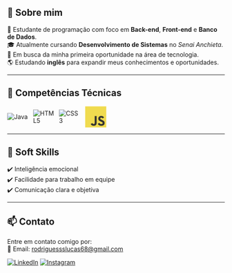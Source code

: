 ## 👋 Sobre mim

🎯 Estudante de programação com foco em **Back-end**, **Front-end** e **Banco de Dados**.  
🎓 Atualmente cursando **Desenvolvimento de Sistemas** no *Senai Anchieta*.  
💼 Em busca da minha primeira oportunidade na área de tecnologia.  
🌎 Estudando **inglês** para expandir meus conhecimentos e oportunidades.

---

## 🚀 Competências Técnicas

<div style="display: flex; gap: 10px; align-items: center;">
  <img src="https://logo.svgcdn.com/l/java.png" width="50px" title="Java"/>
  <img src="https://cdn-icons-png.flaticon.com/512/5968/5968267.png" width="50px" title="HTML5"/>
  <img src="https://cdn-icons-png.flaticon.com/512/5968/5968242.png" width="50px" title="CSS3"/>
  <img src="https://raw.githubusercontent.com/devicons/devicon/master/icons/javascript/javascript-original.svg" width="50px" title="JavaScript"/>
</div>

---

## 🧠 Soft Skills

✔️ Inteligência emocional  
✔️ Facilidade para trabalho em equipe  
✔️ Comunicação clara e objetiva  

---

## 📫 Contato

Entre em contato comigo por:  
📧 Email: rodriguessslucas68@gmail.com 

[![LinkedIn](https://img.shields.io/badge/LinkedIn-blue?style=for-the-badge&logo=linkedin)](https://www.linkedin.com/in/lucas-rodrigues-121a7a36b/)
[![Instagram](https://img.shields.io/badge/Instagram-E4405F?style=for-the-badge&logo=instagram&logoColor=white)](https://www.instagram.com/lucas_dev16/)


